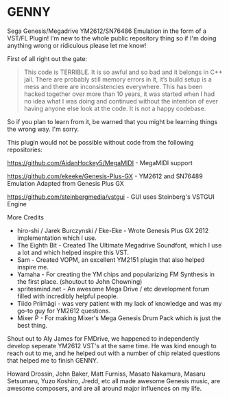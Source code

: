 # GENNY 
Sega Genesis/Megadrive YM2612/SN76486 Emulation in the form of a VST/FL Plugin!
I'm new to the whole public repository thing so if I'm doing anything wrong or ridiculous please let me know!

First of all right out the gate:

>This code is TERRIBLE. It is so awful and so bad and it belongs in C++ jail. There are probably still memory errors in it, it’s build setup is a mess and there are inconsistencies everywhere. This has been hacked together over more than 10 years, it was started when I had no idea what I was doing and continued without the intention of ever having anyone else look at the code. It is not a happy codebase.
>
So if you plan to learn from it, be warned that you might be learning things the wrong way. I'm sorry.


This plugin would not be possible without code from the following repositories: 

https://github.com/AidanHockey5/MegaMIDI - MegaMIDI support

https://github.com/ekeeke/Genesis-Plus-GX - YM2612 and SN76489 Emulation Adapted from Genesis Plus GX

https://github.com/steinbergmedia/vstgui - GUI uses Steinberg's VSTGUI Engine

More Credits
- hiro-shi / Jarek Burczynski / Eke-Eke - Wrote Genesis Plus GX 2612 implementation which I use.
- The Eighth Bit - Created The Ultimate Megadrive Soundfont, which I use a lot and which helped inspire this VST.
- Sam - Created VOPM, an excellent YM2151 plugin that also helped inspire me.
- Yamaha - For creating the YM chips and popularizing FM Synthesis in the first place. (shoutout to John Chowning)
- spritesmind.net - An awesome Mega Drive / etc development forum filled with incredibly helpful people.
- Tiido Priimägi - was very patient with my lack of knowledge and was my go-to guy for YM2612 questions.
- Mixer P - For making Mixer's Mega Genesis Drum Pack which is just the best thing.


Shout out to Aly James for FMDrive, we happened to independently develop seperate YM2612 VST's at the same time.
He was kind enough to reach out to me, and he helped out with a number of chip related questions that helped me to finish GENNY.

Howard Drossin, John Baker, Matt Furniss, Masato Nakamura, Masaru Setsumaru, Yuzo Koshiro, Jredd, etc all made awesome Genesis music, are awesome composers, and are all around major influences on my life.
